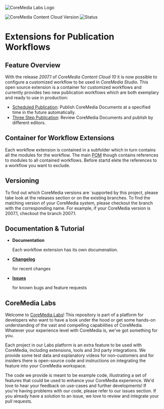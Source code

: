 ![CoreMedia Labs Logo](https://documentation.coremedia.com/badges/banner_coremedia_labs_wide.png "CoreMedia Labs Logo")

![CoreMedia Content Cloud Version](https://img.shields.io/static/v1?message=2007&label=CoreMedia%20Content%20Cloud&style=for-the-badge&labelColor=666666&color=672779 
"This badge shows the CoreMedia version this project is compatible with. 
Please read the versioning section of the project to see what other CoreMedia versions are supported and how to find them."
)
![Status](https://img.shields.io/static/v1?message=active&label=Status&style=for-the-badge&labelColor=666666&color=2FAC66 
"The status badge describes if the project is maintained. Possible values are active and inactive. 
If a project is inactive it means that the development has been discontinued and won't support future CoreMedia versions."
)

# Extensions for Publication Workflows

## Feature Overview

With the release _2007.1_ of _CoreMedia Content Cloud 10_ it is now possible to 
configure a customized workflow to be used in _CoreMedia Studio_.
This open source extension is a container for customized workflows and 
currently provides two new publication workflows which are both exemplary and 
ready to use in production:
* [Scheduled Publication](scheduled-publication-workflow/README.md): Publish CoreMedia Documents at a specified time in the future automatically.
* [Three Step Publication](three-step-publication-workflow/README.md): Review CoreMedia Documents and publish by different editors.  

## Container for Workflow Extensions

Each workflow extension is contained in a subfolder which in turn contains
all the modules for the workflow. The main [POM](pom.xml) though contains references
to modules to all contained workflows. 
Before startd elete the references to a workflow you want to exclude.

## Versioning

To find out which CoreMedia versions are `supported by this project, 
please take look at the releases section or on the existing branches. 
To find the matching version of your CoreMedia system, please checkout the branch 
with the corresponding name. For example, if your CoreMedia version is 2007.1, 
checkout the branch 2007.1.


## Documentation & Tutorial

* **Documentation**

    Each workflow extension has its own documenation.    

* **[Changelog](CHANGELOG.md)**

    for recent changes

* **[Issues](https://github.com/CoreMedia/coremedia-additional-workflows/issues)**

    for known bugs and feature requests

## CoreMedia Labs

Welcome to [CoreMedia Labs](https://blog.coremedia.com/labs/)! This repository
is part of a platform for developers who want to have a look under the hood or
get some hands-on understanding of the vast and compelling capabilities of
CoreMedia. Whatever your experience level with CoreMedia is, we've got something
for you.

Each project in our Labs platform is an extra feature to be used with CoreMedia,
including extensions, tools and 3rd party integrations. We provide some test
data and explanatory videos for non-customers and for insiders there is
open-source code and instructions on integrating the feature into your
CoreMedia workspace. 

The code we provide is meant to be example code, illustrating a set of features
that could be used to enhance your CoreMedia experience. We'd love to hear your
feedback on use-cases and further developments! If you're having problems with
our code, please refer to our issues section. If you already have a solution to 
an issue, we love to review and integrate your pull requests. 

